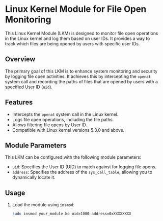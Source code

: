 # Linux Kernel Module for File Open Monitoring

This Linux Kernel Module (LKM) is designed to monitor file open operations in the Linux kernel and log them based on user IDs. It provides a way to track which files are being opened by users with specific user IDs.

## Overview

The primary goal of this LKM is to enhance system monitoring and security by logging file open activities. It achieves this by intercepting the `openat` system call and recording the paths of files that are opened by users with a specified User ID (`uid`).

## Features

- Intercepts the `openat` system call in the Linux kernel.
- Logs file open operations, including the file paths.
- Allows filtering file opens by User ID.
- Compatible with Linux kernel versions 5.3.0 and above.

## Module Parameters

This LKM can be configured with the following module parameters:

- `uid`: Specifies the User ID (UID) to match against for logging file opens.
- `address`: Specifies the address of the `sys_call_table`, allowing you to dynamically locate it.

## Usage

1. Load the module using `insmod`:

   ```bash
   sudo insmod your_module.ko uid=1000 address=0xXXXXXXXX
